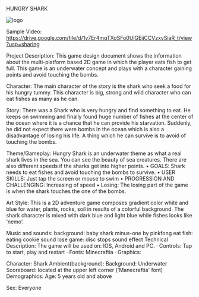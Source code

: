 HUNGRY SHARK

![logo](https://user-images.githubusercontent.com/73306480/96918638-2e2d9800-14dd-11eb-9ee4-48dbc5dc2882.png)

Sample Video:
https://drive.google.com/file/d/1v7Er4mqTXoSFo0UlGEijCCVzxvSiaR_t/view?usp=sharing

Project Description:
This game design document shows the information about the multi-platform based 2D game in which the player eats fish to get full. This game is an underwater concept and plays with a character gaining points and avoid touching the bombs.

Character:
The main character of the story is the shark who seek a food for his hungry tummy. This character is big, strong and wild character who can eat fishes as many as he can.

Story:
There was a Shark who is very hungry and find something to eat. He keeps on swimming and finally found huge number of fishes at the center of the ocean where it is a chance that he can provide his starvation. Suddenly, he did not expect there were bombs in the ocean which is also a disadvantage of losing his life. A thing which he can survive is to avoid of touching the bombs.

Theme/Gameplay:
Hungry Shark is an underwater theme as what a real shark lives in the sea. You can see the beauty of sea creatures. There are also different speeds if the sharks get into higher points.
• GOALS: Shark needs to eat fishes and avoid touching the bombs to survive.
• USER SKILLS: Just tap the screen or mouse to swim
• PROGRESSION AND CHALLENGING: Increasing of speed
• Losing: The losing part of the game is when the shark touches the one of the bombs.

Art Style:
This is a 2D adventure game composes gradient color white and blue for water, plants, rocks, soil in results of a colorful background. The shark character is mixed with dark blue and light blue while fishes looks like ‘nemo’.

Music and sounds:
background: baby shark minus-one by pinkfong
eat fish: eating cookie sound
lose game: disc stops sound effect
Technical Description:
The game will be used on: IOS, Android and PC.
· Controls: Tap to start, play and restart
· Fonts: Minecraftia
· Graphics:

Character: Shark
Ambient(background):
Background: Underwater
Scoreboard: located at the upper left corner ('Manecraftia' font)
Demographics:
Age: 5 years old and above

Sex: Everyone
